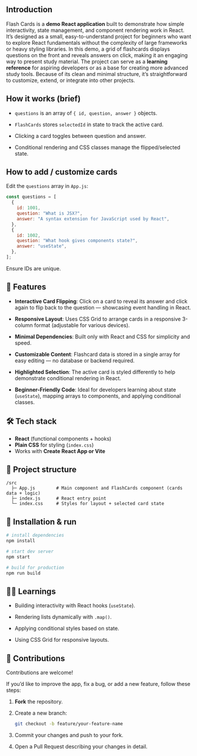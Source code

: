 ## Introduction

Flash Cards is a **demo React application** built to demonstrate how simple interactivity, state management, and component rendering work in React. It’s designed as a small, easy-to-understand project for beginners who want to explore React fundamentals without the complexity of large frameworks or heavy styling libraries. In this demo, a grid of flashcards displays questions on the front and reveals answers on click, making it an engaging way to present study material. The project can serve as a **learning reference** for aspiring developers or as a base for creating more advanced study tools. Because of its clean and minimal structure, it’s straightforward to customize, extend, or integrate into other projects.

## How it works (brief)

- `questions` is an array of `{ id, question, answer }` objects.

- `FlashCards` stores `selectedId` in state to track the active card.

- Clicking a card toggles between question and answer.

- Conditional rendering and CSS classes manage the flipped/selected state.

## How to add / customize cards

Edit the `questions` array in `App.js`:

```js
const questions = [
  {
    id: 1001,
    question: "What is JSX?",
    answer: "A syntax extension for JavaScript used by React",
  },
  {
    id: 1002,
    question: "What hook gives components state?",
    answer: "useState",
  },
];
```

Ensure IDs are unique.

## 🌟 Features

- **Interactive Card Flipping**: Click on a card to reveal its answer and click again to flip back to the question — showcasing event handling in React.

- **Responsive Layout**: Uses CSS Grid to arrange cards in a responsive 3-column format (adjustable for various devices).

- **Minimal Dependencies**: Built only with React and CSS for simplicity and speed.

- **Customizable Content**: Flashcard data is stored in a single array for easy editing — no database or backend required.

- **Highlighted Selection**: The active card is styled differently to help demonstrate conditional rendering in React.

- **Beginner-Friendly Code**: Ideal for developers learning about state (`useState`), mapping arrays to components, and applying conditional classes.

## 🛠️ Tech stack

- **React** (functional components + hooks)
- **Plain CSS** for styling (`index.css`)
- Works with **Create React App or Vite**

## 📁 Project structure

```
/src
  ├─ App.js        # Main component and FlashCards component (cards data + logic)
  ├─ index.js      # React entry point
  └─ index.css     # Styles for layout + selected card state
```

## 🚀 Installation & run

```bash
# install dependencies
npm install

# start dev server
npm start

# build for production
npm run build
```

## 👨‍💻 Learnings

- Building interactivity with React hooks (`useState`).

- Rendering lists dynamically with `.map()`.

- Applying conditional styles based on state.

- Using CSS Grid for responsive layouts.

## 🤝 Contributions

Contributions are welcome!

If you’d like to improve the app, fix a bug, or add a new feature, follow these steps:

1. **Fork** the repository.

2. Create a new branch:
   ```bash
   git checkout -b feature/your-feature-name
   ```
3. Commit your changes and push to your fork.

4. Open a Pull Request describing your changes in detail.
